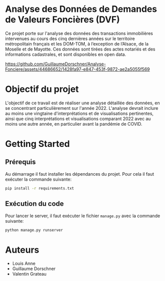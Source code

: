 # Analyse des Données de Demandes de Valeurs Foncières (DVF)

Ce projet porte sur l'analyse des données des transactions immobilières intervenues au cours des cinq dernières années sur le territoire métropolitain français et les DOM-TOM, à l’exception de l’Alsace, de la Moselle et de Mayotte. Ces données sont tirées des actes notariés et des informations cadastrales, et sont disponibles en open data.


https://github.com/GuillaumeDorschner/Analyse-Fonciere/assets/44686652/1428fa97-e847-453f-9872-ae2a5055f569


# Objectif du projet

L'objectif de ce travail est de réaliser une analyse détaillée des données, en se concentrant particulièrement sur l'année 2022. L'analyse devrait inclure au moins une vingtaine d'interprétations et de visualisations pertinentes, ainsi que cinq interprétations et visualisations comparant 2022 avec au moins une autre année, en particulier avant la pandémie de COVID.

# Getting Started

## Prérequis

Au démarrage il faut installer les dépendances du projet. Pour cela il faut exécuter la commande suivante:

```bash
pip install -r requirements.txt
```

## Exécution du code

Pour lancer le server, il faut exécuter le fichier `manage.py` avec la commande suivante:

```bash
python manage.py runserver
```

# Auteurs

- Louis Anne
- Guillaume Dorschner
- Valentin Grateau
